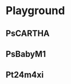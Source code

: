 # Playground

## PsCARTHA
<Playground-PsCARTHA />

## PsBabyM1
<Playground-PsBabyM1 />

## Pt24m4xi
<Playground-Pt24m4xi />
